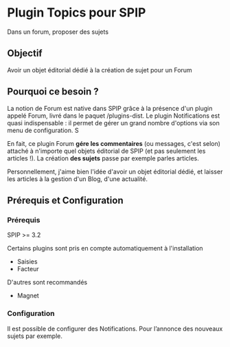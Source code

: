 # Plugin Topics pour SPIP
Dans un forum, proposer des sujets

## Objectif
Avoir un objet éditorial dédié à la création de sujet pour un Forum

## Pourquoi ce besoin ?
La notion de Forum est native dans SPIP grâce à la présence d'un plugin appelé Forum, livré dans le paquet /plugins-dist.
Le plugin Notifications est quasi indispensable : il permet de gérer un grand nombre d'options via son menu de configuration. S

En fait, ce plugin Forum **gére les commentaires** (ou messages, c'est selon) attaché à n'importe quel objets éditorial de SPIP (et pas seulement les articles !).
La création **des sujets** passe par exemple parles articles.

Personnellement, j'aime bien l'idée d'avoir un objet éditorial dédié, et laisser les articles à la gestion 
d'un Blog, d'une actualité.

## Prérequis et Configuration

### Prérequis
SPIP >= 3.2

Certains plugins sont pris en compte automatiquement à l'installation
* Saisies
* Facteur

D'autres sont recommandés
* Magnet

### Configuration
Il est possible de configurer des Notifications.
Pour l’annonce des nouveaux sujets par exemple.
